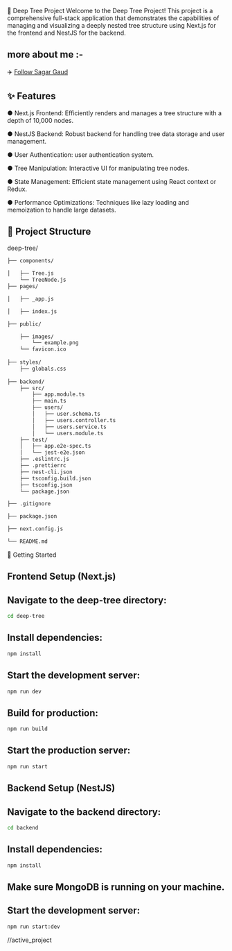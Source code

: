 🌳 Deep Tree Project
Welcome to the Deep Tree Project! This project is a comprehensive full-stack application that demonstrates the capabilities of managing and visualizing a deeply nested tree structure using Next.js for the frontend and NestJS for the backend.

## more about me :-
✈️ [Follow Sagar Gaud](https://www.linkedin.com/in/sagargaud332/)

## ✨ Features
● Next.js Frontend: Efficiently renders and manages a tree structure with a depth of 10,000 nodes.

● NestJS Backend: Robust backend for handling tree data storage and user management.

● User Authentication: user authentication system.

● Tree Manipulation: Interactive UI for manipulating tree nodes.

● State Management: Efficient state management using React context or Redux.

● Performance Optimizations: Techniques like lazy loading and memoization to handle large datasets.

## 📂 Project Structure
deep-tree/

```sh
├── components/

│   ├── Tree.js
    └── TreeNode.js
├── pages/

│   ├── _app.js

│   ├── index.js

├── public/

    ├── images/
        └── example.png
    └── favicon.ico
    
├── styles/
    ├── globals.css
    
├── backend/
    ├── src/
        ├── app.module.ts
        ├── main.ts
        ├── users/
        │   ├── user.schema.ts
        │   ├── users.controller.ts
        │   ├── users.service.ts
        │   └── users.module.ts
    ├── test/
    │   ├── app.e2e-spec.ts
    │   └── jest-e2e.json
    ├── .eslintrc.js
    ├── .prettierrc
    ├── nest-cli.json
    ├── tsconfig.build.json
    ├── tsconfig.json
    └── package.json

├── .gitignore

├── package.json

├── next.config.js

└── README.md
```

🚀 Getting Started
## Frontend Setup (Next.js)

## Navigate to the deep-tree directory:

```sh
cd deep-tree
```

## Install dependencies:

```sh
npm install
```

## Start the development server:

```sh
npm run dev
```

## Build for production:

```sh
npm run build
```

##  Start the production server:
```sh
npm run start
```

## Backend Setup (NestJS)
## Navigate to the backend directory:

```sh
cd backend
```

## Install dependencies:

```sh
npm install
```

## Make sure MongoDB is running on your machine.
## Start the development server:

```sh
npm run start:dev
```
//active_project
